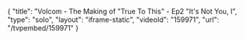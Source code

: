 {
    "title": "Volcom - The Making of \"True To This\" - Ep2 \"It's Not You, I",
    "type": "solo",
    "layout": "iframe-static",
    "videoId": "159971",
    "url": "\/tvpembed\/159971"
}